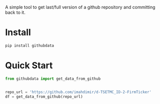 A simple tool to get last/full version of a github repository and committing
back to
it.

# Install

```bash
pip install githubdata
```

# Quick Start

```python
from githubdata import get_data_from_github


repo_url = 'https://github.com/imahdimir/d-TSETMC_ID-2-FirmTicker'
df = get_data_from_github(repo_url)
```